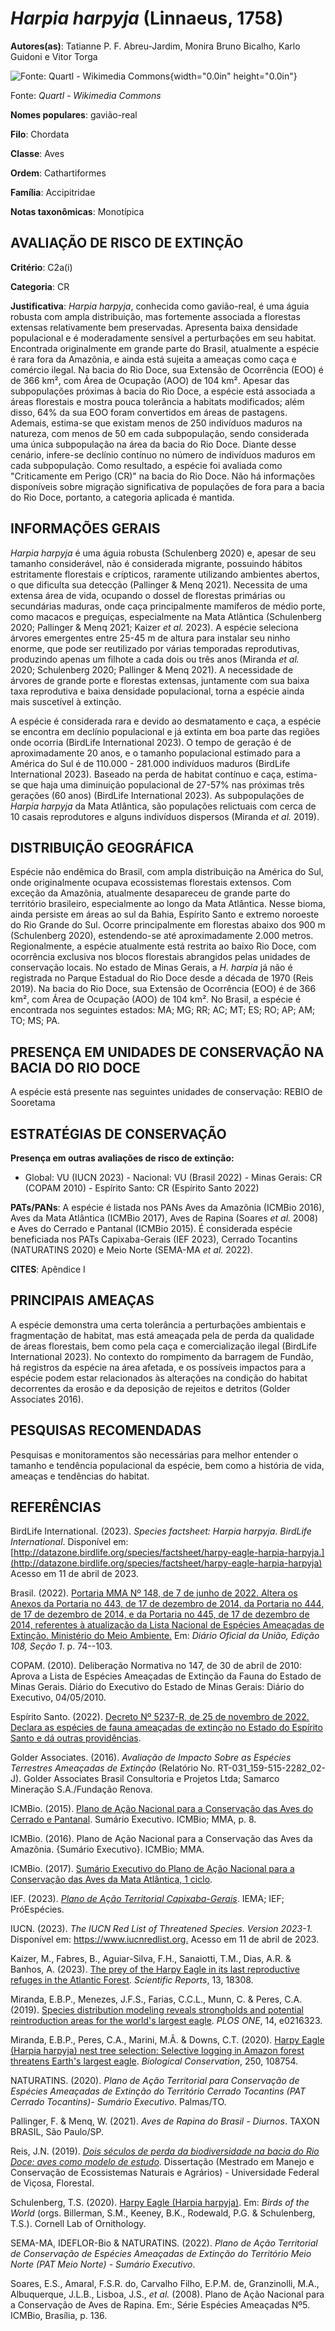 # *Harpia harpyja* (Linnaeus, 1758)

**Autores(as)**: Tatianne P. F. Abreu-Jardim, Monira Bruno Bicalho, Karlo Guidoni e Vitor Torga

![Fonte: Quartl - Wikimedia Commons](media/rId20.jpg){width="0.0in" height="0.0in"}

Fonte: *Quartl - Wikimedia Commons*

**Nomes populares**: gavião-real

**Filo**: Chordata

**Classe**: Aves

**Ordem**: Cathartiformes

**Família**: Accipitridae

**Notas taxonômicas**: Monotípica

## AVALIAÇÃO DE RISCO DE EXTINÇÃO

**Critério**: C2a(i)

**Categoria**: CR

**Justificativa**: *Harpia harpyja*, conhecida como gavião-real, é uma águia robusta com ampla distribuição, mas fortemente associada a florestas extensas relativamente bem preservadas. Apresenta baixa densidade populacional e é moderadamente sensível a perturbações em seu habitat. Encontrada originalmente em grande parte do Brasil, atualmente a espécie é rara fora da Amazônia, e ainda está sujeita a ameaças como caça e comércio ilegal. Na bacia do Rio Doce, sua Extensão de Ocorrência (EOO) é de 366 km², com Área de Ocupação (AOO) de 104 km². Apesar das subpopulações próximas à bacia do Rio Doce, a espécie está associada a áreas florestais e mostra pouca tolerância a habitats modificados; além disso, 64% da sua EOO foram convertidos em áreas de pastagens. Ademais, estima-se que existam menos de 250 indivíduos maduros na natureza, com menos de 50 em cada subpopulação, sendo considerada uma única subpopulação na área da bacia do Rio Doce. Diante
desse cenário, infere-se declínio contínuo no número de indivíduos maduros em cada subpopulação. Como resultado, a espécie foi avaliada como "Criticamente em Perigo (CR)" na bacia do Rio Doce. Não há informações disponíveis sobre migração significativa de populações de fora para a bacia do Rio Doce, portanto, a categoria aplicada é mantida.

## INFORMAÇÕES GERAIS

*Harpia harpyja* é uma águia robusta (Schulenberg 2020) e, apesar de seu tamanho considerável, não é considerada migrante, possuindo hábitos estritamente florestais e crípticos, raramente utilizando ambientes abertos, o que dificulta sua detecção (Pallinger & Menq 2021). Necessita de uma extensa área de vida, ocupando o dossel de florestas primárias ou secundárias maduras, onde caça principalmente mamíferos de médio porte, como macacos e preguiças, especialmente na Mata Atlântica (Schulenberg 2020; Pallinger & Menq 2021; Kaizer *et al.* 2023). A espécie seleciona árvores emergentes entre 25-45 m de altura para instalar seu ninho enorme, que pode ser reutilizado por várias temporadas reprodutivas, produzindo apenas um filhote a cada dois ou três anos (Miranda *et al.* 2020; Schulenberg 2020; Pallinger & Menq 2021). A necessidade de árvores de grande porte e florestas extensas, juntamente com sua baixa taxa reprodutiva e baixa densidade populacional, torna a
espécie ainda mais suscetível à extinção.

A espécie é considerada rara e devido ao desmatamento e caça, a espécie se encontra em declínio populacional e já extinta em boa parte das regiões onde ocorria (BirdLife International 2023). O tempo de geração é de aproximadamente 20 anos, e o tamanho populacional estimado para a América do Sul é de 110.000 - 281.000 indivíduos maduros (BirdLife International 2023). Baseado na perda de habitat contínuo e caça, estima-se que haja uma diminuição populacional de 27-57% nas próximas três gerações (60 anos) (BirdLife International 2023). As subpopulações de *Harpia harpyja* da Mata Atlântica, são populações relictuais com cerca de 10 casais reprodutores e alguns indivíduos dispersos (Miranda *et al.* 2019).

## DISTRIBUIÇÃO GEOGRÁFICA

Espécie não endêmica do Brasil, com ampla distribuição na América do Sul, onde originalmente ocupava ecossistemas florestais extensos. Com exceção da Amazônia, atualmente desapareceu de grande parte do território brasileiro, especialmente ao longo da Mata Atlântica. Nesse bioma, ainda persiste em áreas ao sul da Bahia, Espírito Santo e extremo noroeste do Rio Grande do Sul. Ocorre principalmente em florestas abaixo dos 900 m (Schulenberg 2020), estendendo-se até aproximadamente 2.000 metros. Regionalmente, a espécie atualmente está restrita ao baixo Rio Doce, com ocorrência exclusiva nos blocos florestais abrangidos pelas unidades de conservação locais. No estado de Minas Gerais, a *H. harpia* já não é registrada no Parque Estadual do Rio Doce desde a década de 1970 (Reis 2019). Na bacia do Rio Doce, sua Extensão de Ocorrência (EOO) é de 366 km², com Área de Ocupação (AOO) de 104 km². No Brasil, a espécie é encontrada nos seguintes estados: MA; MG;
RR; AC; MT; ES; RO; AP; AM; TO; MS; PA.

## PRESENÇA EM UNIDADES DE CONSERVAÇÃO NA BACIA DO RIO DOCE

A espécie está presente nas seguintes unidades de conservação: REBIO de Sooretama

## ESTRATÉGIAS DE CONSERVAÇÃO

**Presença em outras avaliações de risco de extinção:**

-   Global: VU (IUCN 2023) -   Nacional: VU (Brasil 2022) -   Minas Gerais: CR (COPAM 2010) -   Espírito Santo: CR (Espírito Santo 2022)

**PATs/PANs**: A espécie é listada nos PANs Aves da Amazônia (ICMBio 2016), Aves da Mata Atlântica (ICMBio 2017), Aves de Rapina (Soares *et al.* 2008) e Aves do Cerrado e Pantanal (ICMBio 2015). É considerada espécie beneficiada nos PATs Capixaba-Gerais (IEF 2023), Cerrado Tocantins (NATURATINS 2020) e Meio Norte (SEMA-MA *et al.* 2022).

**CITES**: Apêndice I

## PRINCIPAIS AMEAÇAS

A espécie demonstra uma certa tolerância a perturbações ambientais e fragmentação de habitat, mas está ameaçada pela de perda da qualidade de áreas florestais, bem como pela caça e comercialização ilegal (BirdLife International 2023). No contexto do rompimento da barragem de Fundão, há registros da espécie na área afetada, e os possíveis impactos para a espécie podem estar relacionados às alterações na condição do habitat decorrentes da erosão e da deposição de rejeitos e detritos (Golder Associates 2016).

## PESQUISAS RECOMENDADAS

Pesquisas e monitoramentos são necessárias para melhor entender o tamanho e tendência populacional da espécie, bem como a história de vida, ameaças e tendências do habitat.

## REFERÊNCIAS

BirdLife International. (2023). *Species factsheet: Harpia harpyja*.  *BirdLife International*. Disponível em: [http://datazone.birdlife.org/species/factsheet/harpy-eagle-harpia-harpyja.](http://datazone.birdlife.org/species/factsheet/harpy-eagle-harpia-harpyja) Acesso em 11 de abril de 2023.

Brasil. (2022). [Portaria MMA Nº 148, de 7 de junho de 2022. Altera os Anexos da Portaria no 443, de 17 de dezembro de 2014, da Portaria no 444, de 17 de dezembro de 2014, e da Portaria no 445, de 17 de dezembro de 2014, referentes à atualização da Lista Nacional de Espécies Ameaçadas de Extinção. Ministério do Meio Ambiente.](https://in.gov.br/en/web/dou/-/portaria-mma-n-148-de-7-de-junho-de-2022-406272733) Em: *Diário Oficial da União, Edição 108, Seção 1*. p. 74--103.

COPAM. (2010). Deliberação Normativa no 147, de 30 de abril de 2010: Aprova a Lista de Espécies Ameaçadas de Extinção da Fauna do Estado de Minas Gerais. Diário do Executivo do Estado de Minas Gerais: Diário do Executivo, 04/05/2010.

Espírito Santo. (2022). [Decreto Nº 5237-R, de 25 de novembro de 2022.  Declara as espécies de fauna ameaçadas de extinção no Estado do Espírito Santo e dá outras providências](https://iema.es.gov.br/Media/iema/FAUNA/Decreto%205237-R_2022_25-Nov%20-%20Fauna%20(s-peixes)%20-%20Lista%20de%20Esp%C3%A9cies%20Amea%C3%A7adas%20de%20Extin%C3%A7%C3%A3o.pdf).

Golder Associates. (2016). *Avaliação de Impacto Sobre as Espécies Terrestres Ameaçadas de Extinção* (Relatório No.  RT-031_159-515-2282_02-J). Golder Associates Brasil Consultoria e Projetos Ltda; Samarco Mineração S.A./Fundação Renova.

ICMBio. (2015). [Plano de Ação Nacional para a Conservação das Aves do Cerrado e Pantanal](http://www.icmbio.gov.br/portal/biodiversidade/fauna-brasileira/planos-de-acao/3618-plano-de-acao-nacional-para-a-conservacao-das-aves-do-cerrado-e-pantanal.html).  Sumário Executivo. ICMBio; MMA, p. 8.

ICMBio. (2016). Plano de Ação Nacional para a Conservação das Aves da Amazônia. {Sumário Executivo}. ICMBio; MMA.

ICMBio. (2017). [Sumário Executivo do Plano de Ação Nacional para a Conservação das Aves da Mata Atlântica, 1 ciclo](https://www.gov.br/icmbio/pt-br/assuntos/biodiversidade/pan/pan-aves-da-mata-atlantica).

IEF. (2023). [*Plano de Ação Territorial Capixaba-Gerais*](http://www.ief.mg.gov.br/biodiversidade/-planodeacaoterritorialcapixabagerais).  IEMA; IEF; PróEspécies.

IUCN. (2023). *The IUCN Red List of Threatened Species. Version 2023-1.* Disponível em: <https://www.iucnredlist.org.> Acesso em 11 de abril de 2023.

Kaizer, M., Fabres, B., Aguiar-Silva, F.H., Sanaiotti, T.M., Dias, A.R.  & Banhos, A. (2023). [The prey of the Harpy Eagle in its last reproductive refuges in the Atlantic Forest](https://doi.org/10.1038/s41598-023-44014-9). *Scientific Reports*, 13, 18308.

Miranda, E.B.P., Menezes, J.F.S., Farias, C.C.L., Munn, C. & Peres, C.A.  (2019). [Species distribution modeling reveals strongholds and potential reintroduction areas for the world's largest eagle](https://doi.org/10.1371/journal.pone.0216323). *PLOS ONE*, 14, e0216323.

Miranda, E.B.P., Peres, C.A., Marini, M.Â. & Downs, C.T. (2020). [Harpy Eagle (Harpia harpyja) nest tree selection: Selective logging in Amazon forest threatens Earth's largest eagle](https://doi.org/10.1016/j.biocon.2020.108754). *Biological Conservation*, 250, 108754.

NATURATINS. (2020). *Plano de Ação Territorial para Conservação de Espécies Ameaçadas de Extinção do Território Cerrado Tocantins (PAT Cerrado Tocantins)- Sumário Executivo*. Palmas/TO.

Pallinger, F. & Menq, W. (2021). *Aves de Rapina do Brasil - Diurnos*.  TAXON BRASIL, São Paulo/SP.

Reis, J.N. (2019). [*Dois séculos de perda da biodiversidade na bacia do Rio Doce: aves como modelo de estudo*](https://locus.ufv.br//handle/123456789/27745). Dissertação (Mestrado em Manejo e Conservação de Ecossistemas Naturais e Agrários) - Universidade Federal de Viçosa, Florestal.

Schulenberg, T.S. (2020). [Harpy Eagle (Harpia harpyja)](https://doi.org/10.2173/bow.hareag1.01). Em: *Birds of the World* (orgs. Billerman, S.M., Keeney, B.K., Rodewald, P.G. & Schulenberg, T.S.). Cornell Lab of Ornithology.

SEMA-MA, IDEFLOR-Bio & NATURATINS. (2022). *Plano de Ação Territorial de Conservação de Espécies Ameaçadas de Extinção do Território Meio Norte (PAT Meio Norte) - Sumário Executivo*.

Soares, E.S., Amaral, F.S.R. do, Carvalho Filho, E.P.M. de, Granzinolli, M.A., Albuquerque, J.L.B., Lisboa, J.S., *et al.* (2008). Plano de Ação Nacional para a Conservação de Aves de Rapina. Em:, Série Espécies Ameaçadas Nº5. ICMBio, Brasília, p. 136.
